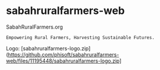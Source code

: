 # sabahruralfarmers-web

SabahRuralFarmers.org


`Empowering Rural Farmers, Harvesting Sustainable Futures.`

Logo: 
[sabahruralfarmers-logo.zip](https://github.com/phisoft/sabahruralfarmers-web/files/11195448/sabahruralfarmers-logo.zip]
